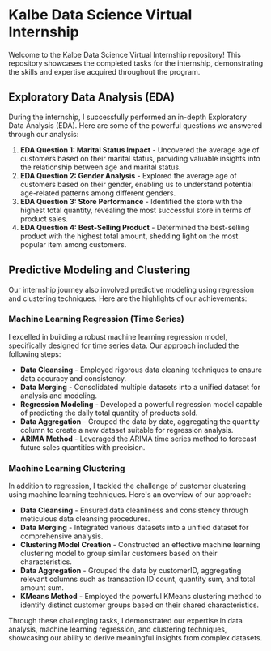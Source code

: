 # Kalbe Data Science Virtual Internship

Welcome to the Kalbe Data Science Virtual Internship repository! This repository showcases the completed tasks for the internship, demonstrating the skills and expertise acquired throughout the program.

## Exploratory Data Analysis (EDA)

During the internship, I successfully performed an in-depth Exploratory Data Analysis (EDA). Here are some of the powerful questions we answered through our analysis:

1. **EDA Question 1: Marital Status Impact** - Uncovered the average age of customers based on their marital status, providing valuable insights into the relationship between age and marital status.
2. **EDA Question 2: Gender Analysis** - Explored the average age of customers based on their gender, enabling us to understand potential age-related patterns among different genders.
3. **EDA Question 3: Store Performance** - Identified the store with the highest total quantity, revealing the most successful store in terms of product sales.
4. **EDA Question 4: Best-Selling Product** - Determined the best-selling product with the highest total amount, shedding light on the most popular item among customers.

## Predictive Modeling and Clustering

Our internship journey also involved predictive modeling using regression and clustering techniques. Here are the highlights of our achievements:

### Machine Learning Regression (Time Series)

I excelled in building a robust machine learning regression model, specifically designed for time series data. Our approach included the following steps:

- **Data Cleansing** - Employed rigorous data cleaning techniques to ensure data accuracy and consistency.
- **Data Merging** - Consolidated multiple datasets into a unified dataset for analysis and modeling.
- **Regression Modeling** - Developed a powerful regression model capable of predicting the daily total quantity of products sold.
- **Data Aggregation** - Grouped the data by date, aggregating the quantity column to create a new dataset suitable for regression analysis.
- **ARIMA Method** - Leveraged the ARIMA time series method to forecast future sales quantities with precision.

### Machine Learning Clustering

In addition to regression, I tackled the challenge of customer clustering using machine learning techniques. Here's an overview of our approach:

- **Data Cleansing** - Ensured data cleanliness and consistency through meticulous data cleansing procedures.
- **Data Merging** - Integrated various datasets into a unified dataset for comprehensive analysis.
- **Clustering Model Creation** - Constructed an effective machine learning clustering model to group similar customers based on their characteristics.
- **Data Aggregation** - Grouped the data by customerID, aggregating relevant columns such as transaction ID count, quantity sum, and total amount sum.
- **KMeans Method** - Employed the powerful KMeans clustering method to identify distinct customer groups based on their shared characteristics.

Through these challenging tasks, I demonstrated our expertise in data analysis, machine learning regression, and clustering techniques, showcasing our ability to derive meaningful insights from complex datasets.
